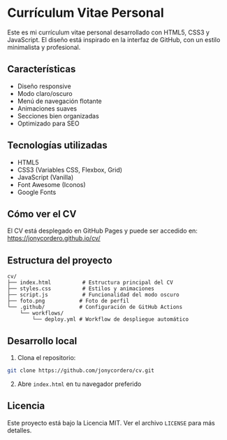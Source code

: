 # Currículum Vitae Personal

Este es mi currículum vitae personal desarrollado con HTML5, CSS3 y JavaScript. El diseño está inspirado en la interfaz de GitHub, con un estilo minimalista y profesional.

## Características

- Diseño responsive
- Modo claro/oscuro
- Menú de navegación flotante
- Animaciones suaves
- Secciones bien organizadas
- Optimizado para SEO

## Tecnologías utilizadas

- HTML5
- CSS3 (Variables CSS, Flexbox, Grid)
- JavaScript (Vanilla)
- Font Awesome (Iconos)
- Google Fonts

## Cómo ver el CV

El CV está desplegado en GitHub Pages y puede ser accedido en: https://jonycordero.github.io/cv/

## Estructura del proyecto

```
cv/
├── index.html          # Estructura principal del CV
├── styles.css          # Estilos y animaciones
├── script.js           # Funcionalidad del modo oscuro
├── foto.png           # Foto de perfil
└── .github/           # Configuración de GitHub Actions
    └── workflows/
        └── deploy.yml # Workflow de despliegue automático
```

## Desarrollo local

1. Clona el repositorio:
```bash
git clone https://github.com/jonycordero/cv.git
```

2. Abre `index.html` en tu navegador preferido

## Licencia

Este proyecto está bajo la Licencia MIT. Ver el archivo `LICENSE` para más detalles. 